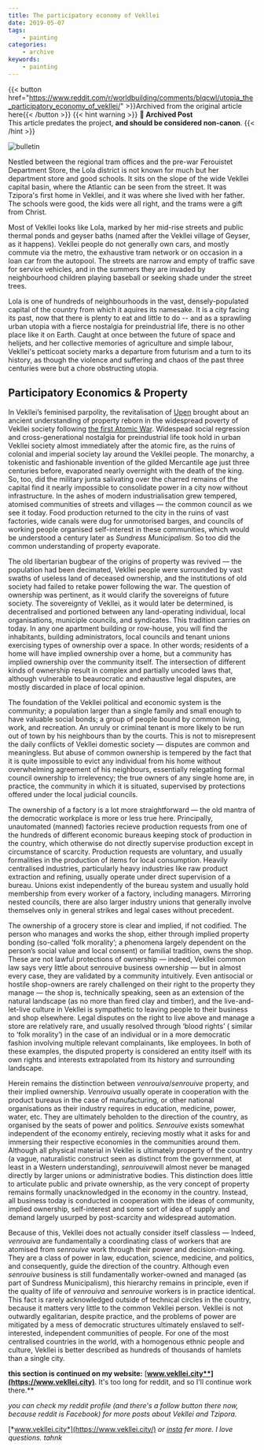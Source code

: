 ```yaml
---
title: The participatory economy of Vekllei
date: 2019-05-07
tags:
    - painting
categories:
    - archive
keywords:
    - painting
---
```

{{< button href="https://www.reddit.com/r/worldbuilding/comments/blqcwl/utopia_the_participatory_economy_of_vekllei/" >}}Archived from the original article here{{< /button >}}
{{< hint warning >}}
**🌸 Archived Post**  
This article predates the project, **and should be considered non-canon**.
{{< /hint >}}

![bulletin](/images/lola.jpg)

Nestled between the regional tram offices and the pre-war Ferouistet Department Store, the Lola district is not known for much but her department store and good schools. It sits on the slope of the wide Vekllei capital basin, where the Atlantic can be seen from the street. It was Tzipora's first home in Vekllei, and it was where she lived with her father. The schools were good, the kids were all right, and the trams were a gift from Christ.

Most of Vekllei looks like Lola, marked by her mid-rise streets and public thermal ponds and geyser baths (named after the Vekllei village of Geyser, as it happens). Vekllei people do not generally own cars, and mostly commute via the metro, the exhaustive tram network or on occasion in a loan car from the autopool. The streets are narrow and empty of traffic save for service vehicles, and in the summers they are invaded by neighbourhood children playing baseball or seeking shade under the street trees.

Lola is one of hundreds of neighbourhoods in the vast, densely-populated capital of the country from which it aquires its namesake. It is a city facing its past, now that there is plenty to eat and little to do -- and as a sprawling urban utopia with a fierce nostalgia for preindustrial life, there is no other place like it on Earth. Caught at once between the future of space and helijets, and her collective memories of agriculture and simple labour, Vekllei's petticoat society marks a departure from futurism and a turn to its history, as though the violence and suffering and chaos of the past three centuries were but a chore obstructing utopia.

## Participatory Economics & Property

In Vekllei’s feminised parpolity, the revitalisation of [Upen](https://vekllei.city/religion/) brought about an ancient understanding of property reborn in the widespread poverty of Vekllei society following [the first Atomic War](https://vekllei.city/the-forgotten-generation/). Widespead social regression and cross-generational nostalgia for preindustrial life took hold in urban Vekllei society almost immediately after the atomic fire, as the ruins of colonial and imperial society lay around the Vekllei people. The monarchy, a tokenistic and fashionable invention of the gilded Mercantile age just three centuries before, evaporated nearly overnight with the death of the king. So, too, did the military junta salivating over the charred remains of the capital find it nearly impossible to consolidate power in a city now without infrastructure. In the ashes of modern industrialisation grew tempered, atomised communities of streets and villages — the common council as we see it today. Food production returned to the city in the ruins of vast factories, wide canals were dug for unmotorised barges, and councils of working people organised self-interest in these communities, which would be understood a century later as *Sundress Municipalism*. So too did the common understanding of property evaporate.

The old libertarian bugbear of the origins of property was revived — the population had been decimated, Vekllei people were surrounded by vast swaths of useless land of deceased ownership, and the institutions of old society had failed to retake power following the war. The question of ownership was pertinent, as it would clarify the sovereigns of future society. The sovereignty of Vekllei, as it would later be determined, is decentralised and portioned between any land-operating individual, local organisations, municiple councils, and syndicates. This tradition carries on today. In any one apartment building or row-house, you will find the inhabitants, building administrators, local councils and tenant unions exercising types of ownership over a space. In other words; residents of a home will have implied ownership over a home, but a community has implied ownership over the community itself. The intersection of different kinds of ownership result in complex and partially uncoded laws that, although vulnerable to beaurocratic and exhaustive legal disputes, are mostly discarded in place of local opinion.

The foundation of the Vekllei political and economic system is the community; a population larger than a single family and small enough to have valuable social bonds; a group of people bound by common living, work, and recreation. An unruly or criminal tenant is more likely to be run out of town by his neighbours than by the courts. This is not to misrepresent the daily conflicts of Vekllei domestic society — disputes are common and meaningless. But abuse of common ownership is tempered by the fact that it is quite impossible to evict any individual from his home without overwhelming agreement of his neighbours, essentially relegating formal council ownership to irrelevency; the true owners of any single home are, in practice, the community in which it is situated, supervised by protections offered under the local judicial councils.

The ownership of a factory is a lot more straightforward — the old mantra of the democratic workplace is more or less true here. Principally, unautomated (manned) factories recieve production requests from one of the hundreds of different economic bureaus keeping stock of production in the country, which otherwise do not directly supervise production except in circumstance of scarcity. Production requests are voluntary, and usually formalities in the production of items for local consumption. Heavily centralised industries, particularly heavy industries like raw product extraction and refining, usually operate under direct supervision of a bureau. Unions exist independently of the bureau system and usually hold membership from every worker of a factory, including managers. Mirroring nested councils, there are also larger industry unions that generally involve themselves only in general strikes and legal cases without precedent.

The ownership of a grocery store is clear and implied, if not codified. The person who manages and works the shop, either through implied property bonding (so-called ‘folk morality’; a phenomena largely dependent on the person’s social value and local consent) or familial tradition, owns the shop. These are not lawful protections of ownership — indeed, Vekllei common law says very little about senrouive business ownership — but in almost every case, they are validated by a community intuitively. Even antisocial or hostile shop-owners are rarely challenged on their right to the property they manage — the shop is, technically speaking, seen as an extension of the natural landscape (as no more than fired clay and timber), and the live-and-let-live culture in Vekllei is sympathetic to leaving people to their business and shop elsewhere. Legal disputes on the right to live above and manage a store are relatively rare, and usually resolved through ‘blood rights’ ( similar to ‘folk morality’) in the case of an individual or in a more democratic fashion involving multiple relevant complainants, like employees. In both of these examples, the disputed property is considered an entity itself with its own rights and interests extrapolated from its history and surrounding landscape.

Herein remains the distinction between *venrouiva*/*senrouive* property, and their implied ownership. *Venrouiva* usually operate in cooperation with the product bureaus in the case of manufacturing, or other national organisations as their industry requires in education, medicine, power, water, etc. They are ultimately beholden to the direction of the country, as organised by the seats of power and politics. *Senrouive* exists somewhat independent of the economy entirely, recieving mostly what it asks for and immersing their respective economies in the communities around them. Although all physical material in Vekllei is ultimately property of the country (a vague, naturalistic construct seen as distinct from the government, at least in a Western understanding), *senrouive*will almost never be managed directly by larger unions or administrative bodies. This distinction does little to articulate public and private ownership, as the very concept of property remains formally unacknowledged in the economy in the country. Instead, all business today is conducted in cooperation with the ideas of community, implied ownership, self-interest and some sort of idea of supply and demand largely usurped by post-scarcity and widespread automation.

Because of this, Vekllei does not actually consider itself classless — Indeed, *venrouiva* are fundamentally a coordinating class of workers that are atomised from *senrouive* work through their power and decision-making. They are a class of power in law, education, science, medicine, and politics, and consequently, guide the direction of the country. Although even *senrouive* business is still fundamentally worker-owned and managed (as part of Sundress Municipalism), this hierarchy remains in principle, even if the quality of life of *venrouiva* and *senrouive* workers is in practice identical. This fact is rarely acknowledged outside of technical circles in the country, because it matters very little to the common Vekllei person. Vekllei is not outwardly egalitarian, despite practice, and the problems of power are mitigated by a mess of democratic structures ultimately enslaved to self-interested, independent communities of people. For one of the most centralised countries in the world, with a homogenous ethnic people and culture, Vekllei is better described as hundreds of thousands of hamlets than a single city.

**this section is continued on my website:** [**www.vekllei.city**](https://www.vekllei.city)**. It's too long for reddit, and so I'll continue work there.**

*you can check my reddit profile (and there's a follow button there now, because reddit is Facebook) for more posts about Vekllei and Tzipora.*

[*www.vekllei.city*](https://www.vekllei.city/)  *or* [*insta*](https://www.instagram.com/melon.kony/) *fer more. I love questions. tahnk*
